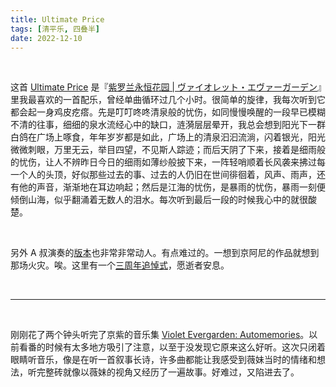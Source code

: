 ```yaml
---
title: Ultimate Price
tags: [清平乐, 四叠半]
date: 2022-12-10
---
```


<br/>

这首 [Ultimate Price](https://www.youtube.com/watch?v=X8SpPAnyEMQ) 是『[紫罗兰永恒花园 | ヴァイオレット・エヴァーガーデン](https://bangumi.tv/subject/183878)』里我最喜欢的一首配乐，曾经单曲循环过几个小时。很简单的旋律，我每次听到它都会起一身鸡皮疙瘩。先是叮叮咚咚清泉般的忧伤，如同慢慢唤醒的一段早已模糊不清的往事，细细的泉水流经心中的缺口，涟漪层层晕开，我总会想到阳光下一群白鸽在广场上啄食，年年岁岁都是如此，广场上的清泉汩汩流淌，闪着银光，阳光微微刺眼，万里无云，举目四望，不见斯人踪迹；而后天阴了下来，接着是细雨般的忧伤，让人不辨昨日今日的细雨如薄纱般披下来，一阵轻哨顺着长风袭来拂过每一个人的头顶，好似那些过去的事、过去的人仍旧在世间徘徊着，风声、雨声，还有他的声音，渐渐地在耳边响起；然后是江海的忧伤，是暴雨的忧伤，暴雨一刻便倾倒山海，似乎翻涌着无数人的泪水。每次听到最后一段的时候我心中的就很酸楚。

<br/>

另外 A 叔演奏的[版本](https://www.bilibili.com/video/BV1oN4y1T7G7/?vd_source=cadebb52993d8ab2c0f257a19ba080e8)也非常非常动人。有点难过的。一想到京阿尼的作品就想到那场火灾。唉。这里有一个[三周年追悼式](https://www.bilibili.com/video/BV1ZN4y1T7SB/?vd_source=cadebb52993d8ab2c0f257a19ba080e8)，愿逝者安息。

<br/>

---

<br/>

刚刚花了两个钟头听完了京紫的音乐集 [Violet Evergarden: Automemories](https://open.spotify.com/album/1RITWu5USu7lcphTyWh6FY)。以前看番的时候有太多地方吸引了注意，以至于没发现它原来这么好听。这次只闭着眼睛听音乐，像是在听一首叙事长诗，许多曲都能让我感受到薇妹当时的情绪和想法，听完整砖就像以薇妹的视角又经历了一遍故事。好难过，又陷进去了。

<br/>
